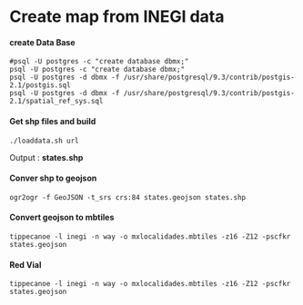 # Create map from INEGI data

#### create Data Base

```
#psql -U postgres -c "create database dbmx;"
psql -U postgres -c "create database dbmx;"
psql -U postgres -d dbmx -f /usr/share/postgresql/9.3/contrib/postgis-2.1/postgis.sql 
psql -U postgres -d dbmx -f /usr/share/postgresql/9.3/contrib/postgis-2.1/spatial_ref_sys.sql
```

#### Get shp files  and build

`./loaddata.sh url`


Output : **states.shp**

#### Conver shp to geojson

`ogr2ogr -f GeoJSON -t_srs crs:84 states.geojson states.shp`

#### Convert geojson to mbtiles

`tippecanoe -l inegi -n way -o mxlocalidades.mbtiles -z16 -Z12 -pscfkr states.geojson`

#### Red Vial

`tippecanoe -l inegi -n way -o mxlocalidades.mbtiles -z16 -Z12 -pscfkr states.geojson`
